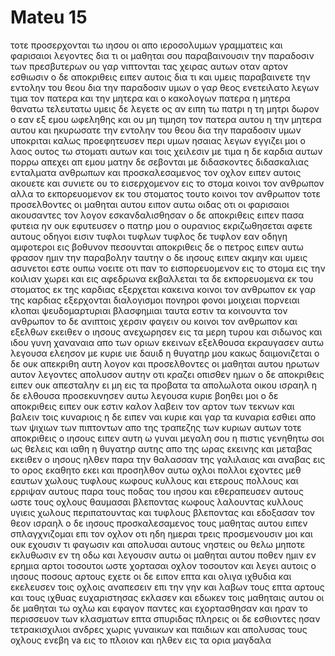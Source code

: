 # Mateu 15
τοτε προσερχονται τω ιησου οι απο ιεροσολυμων γραμματεις και φαρισαιοι λεγοντες
δια τι οι μαθηται σου παραβαινουσιν την παραδοσιν των πρεσβυτερων ου γαρ νιπτονται τας χειρας αυτων οταν αρτον εσθιωσιν
ο δε αποκριθεις ειπεν αυτοις δια τι και υμεις παραβαινετε την εντολην του θεου δια την παραδοσιν υμων
ο γαρ θεος ενετειλατο λεγων τιμα τον πατερα και την μητερα και ο κακολογων πατερα η μητερα θανατω τελευτατω
υμεις δε λεγετε ος αν ειπη τω πατρι η τη μητρι δωρον ο εαν εξ εμου ωφεληθης και ου μη τιμηση τον πατερα αυτου η την μητερα αυτου
και ηκυρωσατε την εντολην του θεου δια την παραδοσιν υμων
υποκριται καλως προεφητευσεν περι υμων ησαιας λεγων
εγγιζει μοι ο λαος ουτος τω στοματι αυτων και τοις χειλεσιν με τιμα η δε καρδια αυτων πορρω απεχει απ εμου
ματην δε σεβονται με διδασκοντες διδασκαλιας ενταλματα ανθρωπων
και προσκαλεσαμενος τον οχλον ειπεν αυτοις ακουετε και συνιετε
ου το εισερχομενον εις το στομα κοινοι τον ανθρωπον αλλα το εκπορευομενον εκ του στοματος τουτο κοινοι τον ανθρωπον
τοτε προσελθοντες οι μαθηται αυτου ειπον αυτω οιδας οτι οι φαρισαιοι ακουσαντες τον λογον εσκανδαλισθησαν
ο δε αποκριθεις ειπεν πασα φυτεια ην ουκ εφυτευσεν ο πατηρ μου ο ουρανιος εκριζωθησεται
αφετε αυτους οδηγοι εισιν τυφλοι τυφλων τυφλος δε τυφλον εαν οδηγη αμφοτεροι εις βοθυνον πεσουνται
αποκριθεις δε ο πετρος ειπεν αυτω φρασον ημιν την παραβολην ταυτην
ο δε ιησους ειπεν ακμην και υμεις ασυνετοι εστε
ουπω νοειτε οτι παν το εισπορευομενον εις το στομα εις την κοιλιαν χωρει και εις αφεδρωνα εκβαλλεται
τα δε εκπορευομενα εκ του στοματος εκ της καρδιας εξερχεται κακεινα κοινοι τον ανθρωπον
εκ γαρ της καρδιας εξερχονται διαλογισμοι πονηροι φονοι μοιχειαι πορνειαι κλοπαι ψευδομαρτυριαι βλασφημιαι
ταυτα εστιν τα κοινουντα τον ανθρωπον το δε ανιπτοις χερσιν φαγειν ου κοινοι τον ανθρωπον
και εξελθων εκειθεν ο ιησους ανεχωρησεν εις τα μερη τυρου και σιδωνος
και ιδου γυνη χαναναια απο των οριων εκεινων εξελθουσα εκραυγασεν αυτω λεγουσα ελεησον με κυριε υιε δαυιδ η θυγατηρ μου κακως δαιμονιζεται
ο δε ουκ απεκριθη αυτη λογον και προσελθοντες οι μαθηται αυτου ηρωτων αυτον λεγοντες απολυσον αυτην οτι κραζει οπισθεν ημων
ο δε αποκριθεις ειπεν ουκ απεσταλην ει μη εις τα προβατα τα απολωλοτα οικου ισραηλ
η δε ελθουσα προσεκυνησεν αυτω λεγουσα κυριε βοηθει μοι
ο δε αποκριθεις ειπεν ουκ εστιν καλον λαβειν τον αρτον των τεκνων και βαλειν τοις κυναριοις
η δε ειπεν ναι κυριε και γαρ τα κυναρια εσθιει απο των ψιχιων των πιπτοντων απο της τραπεζης των κυριων αυτων
τοτε αποκριθεις ο ιησους ειπεν αυτη ω γυναι μεγαλη σου η πιστις γενηθητω σοι ως θελεις και ιαθη η θυγατηρ αυτης απο της ωρας εκεινης
και μεταβας εκειθεν ο ιησους ηλθεν παρα την θαλασσαν της γαλιλαιας και αναβας εις το ορος εκαθητο εκει
και προσηλθον αυτω οχλοι πολλοι εχοντες μεθ εαυτων χωλους τυφλους κωφους κυλλους και ετερους πολλους και ερριψαν αυτους παρα τους ποδας του ιησου και εθεραπευσεν αυτους
ωστε τους οχλους θαυμασαι βλεποντας κωφους λαλουντας κυλλους υγιεις χωλους περιπατουντας και τυφλους βλεποντας και εδοξασαν τον θεον ισραηλ
ο δε ιησους προσκαλεσαμενος τους μαθητας αυτου ειπεν σπλαγχνιζομαι επι τον οχλον οτι ηδη ημεραι τρεις προσμενουσιν μοι και ουκ εχουσιν τι φαγωσιν και απολυσαι αυτους νηστεις ου θελω μηποτε εκλυθωσιν εν τη οδω
και λεγουσιν αυτω οι μαθηται αυτου ποθεν ημιν εν ερημια αρτοι τοσουτοι ωστε χορτασαι οχλον τοσουτον
και λεγει αυτοις ο ιησους ποσους αρτους εχετε οι δε ειπον επτα και ολιγα ιχθυδια
και εκελευσεν τοις οχλοις αναπεσειν επι την γην
και λαβων τους επτα αρτους και τους ιχθυας ευχαριστησας εκλασεν και εδωκεν τοις μαθηταις αυτου οι δε μαθηται τω οχλω
και εφαγον παντες και εχορτασθησαν και ηραν το περισσευον των κλασματων επτα σπυριδας πληρεις
οι δε εσθιοντες ησαν τετρακισχιλιοι ανδρες χωρις γυναικων και παιδιων
και απολυσας τους οχλους ενεβη va εις το πλοιον και ηλθεν εις τα ορια μαγδαλα

